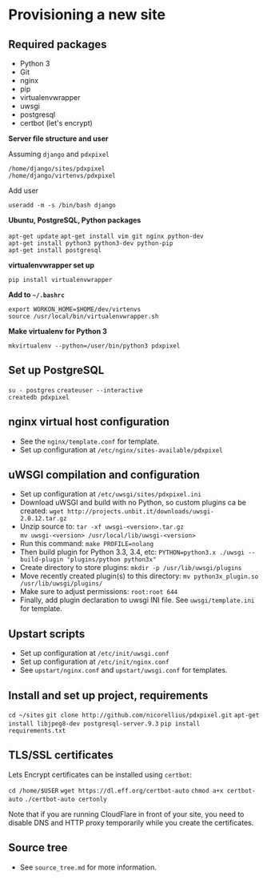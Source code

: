 # Provisioning a new site

## Required packages

- Python 3
- Git
- nginx
- pip
- virtualenvwrapper
- uwsgi
- postgresql
- certbot (let's encrypt)

**Server file structure and user**

Assuming `django` and `pdxpixel`

`/home/django/sites/pdxpixel`  
`/home/django/virtenvs/pdxpixel`

Add user

`useradd -m -s /bin/bash django`

**Ubuntu, PostgreSQL, Python packages**

`apt-get update`
`apt-get install vim git nginx python-dev`  
`apt-get install python3 python3-dev python-pip`  
`apt-get install postgresql`

**virtualenvwrapper set up**

`pip install virtualenvwrapper`  

**Add to `~/.bashrc`**

`export WORKON_HOME=$HOME/dev/virtenvs`  
`source /usr/local/bin/virtualenvwrapper.sh`

**Make virtualenv for Python 3**

`mkvirtualenv --python=/user/bin/python3 pdxpixel`

## Set up PostgreSQL

`su - postgres`
`createuser --interactive`  
`createdb pdxpixel`

## nginx virtual host configuration

- See the `nginx/template.conf` for template.
- Set up configuration at `/etc/nginx/sites-available/pdxpixel`

## uWSGI compilation and configuration

- Set up configuration at `/etc/uwsgi/sites/pdxpixel.ini`
- Download uWSGI and build with no Python, so custom plugins ca be created:
    `wget http://projects.unbit.it/downloads/uwsgi-2.0.12.tar.gz`
- Unzip source to:
    `tar -xf uwsgi-<version>.tar.gz`  
    `mv uwsgi-<version> /usr/local/lib/uwsgi-<version>`
- Run this command: `make PROFILE=nolang`
- Then build plugin for Python 3.3, 3.4, etc:
    `PYTHON=python3.x ./uwsgi --build-plugin "plugins/python python3x"`
- Create directory to store plugins: `mkdir -p /usr/lib/uwsgi/plugins`
- Move recently created plugin(s) to this directory:
    `mv python3x_plugin.so /usr/lib/uwsgi/plugins/`
- Make sure to adjust permissions: `root:root 644`
- Finally, add plugin declaration to uwsgi INI file. See `uwsgi/template.ini` for template.

## Upstart scripts

- Set up configuration at `/etc/init/uwsgi.conf`
- Set up configuration at `/etc/init/nginx.conf`
- See `upstart/nginx.conf` and `upstart/uwsgi.conf` for templates.

## Install and set up project, requirements

`cd ~/sites`
`git clone http://github.com/nicorellius/pdxpixel.git`
`apt-get install libjpeg8-dev postgresql-server.9.3`
`pip install requirements.txt`

## TLS/SSL certificates

Lets Encrypt certificates can be installed using `certbot`:

`cd /home/$USER`
`wget https://dl.eff.org/certbot-auto`
`chmod a+x certbot-auto`
`./certbot-auto certonly`

Note that if you are running CloudFlare in front of your site, you need to disable DNS and HTTP proxy temporarily while you create the certificates.

## Source tree

- See `source_tree.md` for more information.

